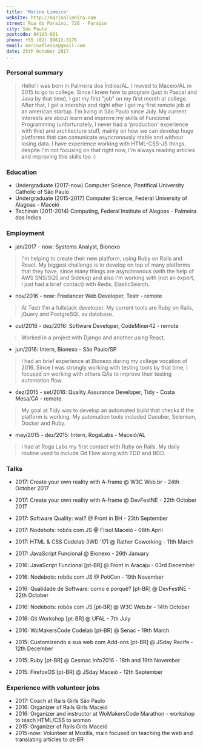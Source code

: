 ```yaml
---
title: 'Marina Limeira'
website: http://marinalimeira.com
street: Rua do Paraíso, 720 - Paraíso
city: São Paulo
postcode: 04103-001
phone: +55 (82) 99613-3176
email: marinaflessa@gmail.com
date: 25th October 2017
...
```


### Personal summary

> Hello! I was born in Palmeira dos Índios/AL. I moved to Maceió/AL in 2015 to go to college. Since I knew how to program (just in Pascal and Java by that time), I get my first "job" on my first month at college. After that, I get a intership and right after I get my first remote job at an american startup.
> I'm living in São Paulo since July.
> My current interests are about learn and improve my skills of Funcional Programming (unfortunately, I never had a 'production' experience with this) and architecture stuff, mainly on how we can develop huge platforms that can comunicate asyncronously stable and without losing data. I have experience working with HTML-CSS-JS things, despite I'm not focusing on that right now, I'm always reading articles and improving this skills too :)

### Education 

- Undergraduate (2017-now) Computer Science, Pontifical University Catholic of São Paulo
- Undergraduate (2015-2017) Computer Science, Federal University of Alagoas - Maceió
- Techinan (2011-2014) Computing, Federal Institute of Alagoas - Palmeira dos Índios

### Employment 

- jan/2017 - now: Systems Analyst, Bionexo

> I'm helping to create their new platform, using Ruby on Rails and React. My biggest challenge is to develop on top of many platforms that they have, since many things are asynchronous (with the help of AWS SNS/SQS and Sidekiq) and also I'm working with (not an expert, I just had a brief contact) with Redis, ElasticSearch.

- nov/2016 - now: Freelancer Web Developer, Testr - remote

> At Testr I'm a fullstack developer. My current tools are Ruby on Rails, jQuery and PostgreSQL as database.

- out/2016 - dez/2016: Software Developer, CodeMiner42 - remote

> Worked in a project with Django and another using React.

- jun/2016: Intern, Bionexo - São Paulo/SP

> I had an brief experience at Bionexo during my college vocation of 2016. Since I was strongly working with testing tools by that time, I focused on working with others QAs to improve their testing automation flow.

- dez/2015 - set/2016: Quality Assurance Developer, Tidy - Costa Mesa/CA - remote

> My goal at Tidy was to develop an automated build that checks if the platform is working. My automation tools included Cucuber, Selenium, Docker and Ruby.

- may/2015 - dez/2015: Intern, RogaLabs - Maceió/AL

> I had at Roga Labs my first contact with Ruby on Rails. My daily routine used to include Git Flow along with TDD and BDD.

### Talks

- 2017: Create your own reality with A-frame @ W3C Web.br - 24th October 2017
- 2017: Create your own reality with A-frame @ DevFestNE - 22th October 2017
- 2017: Software Quality: wat? @ Front in BH - 23th September
- 2017: Nodebots: robôs com JS @ Flisol Maceió - 08th April
- 2017: HTML & CSS Codelab (IWD '17) @ Rather Coworking - 11th March
- 2017: JavaScript Funcional @ Bionexo - 26th January

- 2016: JavaScript Funcional [pt-BR] @ Front in Aracaju - 03rd December
- 2016: Nodebots: robôs com JS @ PotiCon - 19th November
- 2016: Qualidade de Software: como e porquê? [pt-BR] @ DevFestNE - 22th October
- 2016: Nodebots: robôs com JS [pt-BR] @ W3C Web.br - 14th October
- 2016: Git Workshop [pt-BR] @ UFAL - 7th July
- 2016: WoMakersCode Codelab [pt-BR] @ Senac - 19th March

- 2015: Customizando a sua web com Add-ons [pt-BR] @ JSday Recife - 12th December
- 2015: Ruby [pt-BR] @ Cesmac Info2016 - 18th and 19th November
- 2015: FirefoxOS [pt-BR] @ JSday Maceió - 12th September

### Experience with volunteer jobs

- 2017: Coach at Rails Girls São Paulo 
- 2016: Organizer of Rails Girls Maceió
- 2016: Organizer and instructor at WoMakersCode Marathon - workshop to teach HTML/CSS to woman
- 2015: Organizer of Rails Girls Maceió
- 2015-now: Volunteer at Mozilla, main focused on teaching the web and translating articles to pt-BR

